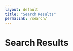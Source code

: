 ```yaml
---
layout: default
title: "Search Results"
permalink: /search/
---
```


<h1>Search Results</h1>
<div id="search-results"></div>

<script src="https://unpkg.com/lunr/lunr.js"></script>
<script>
    // Get query from URL
    const params = new URLSearchParams(window.location.search);
    const query = params.get("q");
    const resultContainer = document.getElementById("search-results")

    if(resultContainer){
        if (query) {          
            resultContainer.innerHTML = `<p>Searching for "<strong>${query}</strong>"...</p>`;
            // Fetch the search index
            fetch("{{ '/search.json' | relative_url }}")
                .then(response => response.json())
                .then(posts => {
                    // Build Lunr index
                    const idx = lunr(function () {
                        this.ref("url");
                        this.field("title");
                        this.field("content");
                        this.field("tags");

                        posts.forEach(function (doc) {
                            this.add(doc);
                        }, this);
                    });

                    const results = idx.search(query);
                    const container = document.getElementById("search-results");

                    if (results.length) {
                        container.innerHTML = "<ul>" + results.map(result => {
                            const post = posts.find(p => p.url === result.ref);
                            return `<li><a href="${post.url}">${post.title}</a></li>`;
                        }).join("") + "</ul>";
                    } else {
                        container.innerHTML = `<p>No results found for "<strong>${query}</strong>".</p>`;
                    }
                });
        } else {
            document.getElementById("search-results").innerHTML = "<p>Please enter a search query.</p>";
        }
    }    
</script>